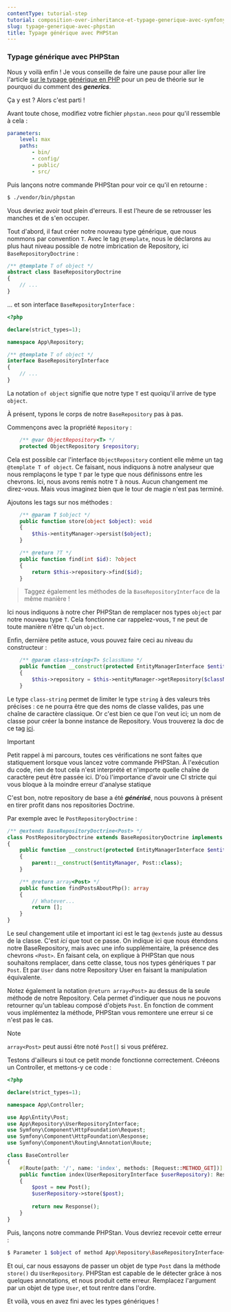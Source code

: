 ```yaml
---
contentType: tutorial-step
tutorial: composition-over-inheritance-et-typage-generique-avec-symfony-et-doctrine
slug: typage-generique-avec-phpstan
title: Typage générique avec PHPStan
---
```

### Typage générique avec PHPStan

Nous y voilà enfin ! Je vous conseille de faire une pause pour aller lire l'article [sur le typage générique en PHP](https://blog.eleven-labs.com/fr/typage-generique-en-php/) pour un peu de théorie sur le pourquoi du comment des ***generics***.

Ça y est ? Alors c'est parti !

Avant toute chose, modifiez votre fichier `phpstan.neon` pour qu'il ressemble à cela :

```yaml
parameters:
    level: max
    paths:
        - bin/
        - config/
        - public/
        - src/
```

Puis lançons notre commande PHPStan pour voir ce qu'il en retourne :

```bash
$ ./vendor/bin/phpstan
```

Vous devriez avoir tout plein d'erreurs. Il est l'heure de se retrousser les manches et de s'en occuper.

Tout d'abord, il faut créer notre nouveau type générique, que nous nommons par convention `T`.
Avec le tag `@template`, nous le déclarons au plus haut niveau possible de notre imbrication de Repository, ici `BaseRepositoryDoctrine` :

```php
/** @template T of object */
abstract class BaseRepositoryDoctrine
{
    // ...
}
```

... et son interface `BaseRepositoryInterface` :

```php
<?php

declare(strict_types=1);

namespace App\Repository;

/** @template T of object */
interface BaseRepositoryInterface
{
    // ...
}

```

La notation `of object` signifie que notre type `T` est quoiqu'il arrive de type `object`.

À présent, typons le corps de notre `BaseRepository` pas à pas.

Commençons avec la propriété `Repository` :

```php
    /** @var ObjectRepository<T> */
    protected ObjectRepository $repository;
```

Cela est possible car l'interface `ObjectRepository` contient elle même un tag `@template T of object`. Ce faisant, nous indiquons à notre analyseur que nous remplaçons le type `T` par le type que nous définissons entre les chevrons. Ici, nous avons remis notre `T` à nous. Aucun changement me direz-vous.
Mais vous imaginez bien que le tour de magie n'est pas terminé.

Ajoutons les tags sur nos méthodes :

```php
    /** @param T $object */
    public function store(object $object): void
    {
        $this->entityManager->persist($object);
    }

    /** @return ?T */
    public function find(int $id): ?object
    {
        return $this->repository->find($id);
    }
```

> Taggez également les méthodes de la `BaseRepositoryInterface` de la même manière !

Ici nous indiquons à notre cher PHPStan de remplacer nos types `object` par notre nouveau type `T`. Cela fonctionne car rappelez-vous, `T` ne peut de toute manière n'être qu'un `object`.

Enfin, dernière petite astuce, vous pouvez faire ceci au niveau du constructeur :

```php
    /** @param class-string<T> $className */
    public function __construct(protected EntityManagerInterface $entityManager, string $className)
    {
        $this->repository = $this->entityManager->getRepository($className);
    }
```

Le type `class-string` permet de limiter le type `string` à des valeurs très précises : ce ne pourra être que des noms de classe valides, pas une chaîne de caractère classique. Or c'est bien ce que l'on veut ici; un nom de classe pour créer la bonne instance de Repository.
Vous trouverez la doc de ce tag [ici](https://phpstan.org/writing-php-code/phpdoc-types#class-string).

<div  class="admonition important"  markdown="1"><p  class="admonition-title">Important</p>
Petit rappel à mi parcours, toutes ces vérifications ne sont faites que statiquement lorsque vous lancez votre commande PHPStan. À l'exécution du code, rien de tout cela n'est interprété et n'importe quelle chaîne de caractère peut être passée ici. D'où l'importance d'avoir une CI stricte qui vous bloque à la moindre erreur d'analyse statique
</div>

C'est bon, notre repository de base a été ***générisé***, nous pouvons à présent en tirer profit dans nos repositories Doctrine.

Par exemple avec le `PostRepositoryDoctrine` :

```php
/** @extends BaseRepositoryDoctrine<Post> */
class PostRepositoryDoctrine extends BaseRepositoryDoctrine implements PostRepositoryInterface
{
    public function __construct(protected EntityManagerInterface $entityManager)
    {
        parent::__construct($entityManager, Post::class);
    }

    /** @return array<Post> */
    public function findPostsAboutPhp(): array
    {
        // Whatever...
        return [];
    }
}
```

Le seul changement utile et important ici est le tag `@extends` juste au dessus de la classe. C'est *ici* que tout ce passe. 
On indique ici que nous étendons notre BaseRepository, mais avec une info supplémentaire, la présence des chevrons `<Post>`. En faisant cela, on explique à PHPStan que nous souhaitons remplacer, dans cette classe, tous nos types génériques `T` par `Post`. Et par `User` dans notre Repository User en faisant la manipulation équivalente.

Notez également la notation `@return array<Post>` au dessus de la seule méthode de notre Repository. Cela permet d'indiquer que nous ne pouvons retourner qu'un tableau composé d'objets `Post`. En fonction de comment vous implémentez la méthode, PHPStan vous remontere une erreur si ce n'est pas le cas.

<div  class="admonition note"  markdown="1"><p  class="admonition-title">Note</p>
<code>array&lt;Post&gt;</code> peut aussi être noté <code>Post[]</code> si vous préférez.
</div>

Testons d'ailleurs si tout ce petit monde fonctionne correctement.
Créeons un Controller, et mettons-y ce code :

```php
<?php

declare(strict_types=1);

namespace App\Controller;

use App\Entity\Post;
use App\Repository\UserRepositoryInterface;
use Symfony\Component\HttpFoundation\Request;
use Symfony\Component\HttpFoundation\Response;
use Symfony\Component\Routing\Annotation\Route;

class BaseController
{
    #[Route(path: '/', name: 'index', methods: [Request::METHOD_GET])]
    public function index(UserRepositoryInterface $userRepository): Response
    {
        $post = new Post();
        $userRepository->store($post);
        
        return new Response();
    }
}

```

Puis, lançons notre commande PHPStan. Vous devriez recevoir cette erreur :

```bash
$ Parameter 1 $object of method App\Repository\BaseRepositoryInterface<App\Entity\User>::store() expects App\Entity\User, App\Entity\Post given.
```

Et oui, car nous essayons de passer un objet de type `Post` dans la méthode `store()` du `UserRepository`. PHPStan est capable de le détecter grâce à nos quelques annotations, et nous produit cette erreur.
Remplacez l'argument par un objet de type `User`, et tout rentre dans l'ordre.

Et voilà, vous en avez fini avec les types génériques !
